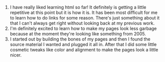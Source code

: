 1. I have really liked learning html so far! It definitely is getting a little repetitive at this point but it is how it is. It has been most difficult for me to learn how to do links for some reason. There's just something about it that I can't always get right without looking back at my previous work.
2. I'm definitely excited to learn how to make my pages look less garbage because at the moment they're looking like something from 2005.
3. I started out by building the bones of my pages and then I found the source material I wanted and plugged it all in. After that I did some little cosmetic tweaks like color and alignment to make the pages look a little nicer. 
